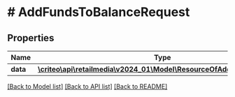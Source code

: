# # AddFundsToBalanceRequest

## Properties

Name | Type | Description | Notes
------------ | ------------- | ------------- | -------------
**data** | [**\criteo\api\retailmedia\v2024_01\Model\ResourceOfAddFundsToBalance**](ResourceOfAddFundsToBalance.md) |  | [optional]

[[Back to Model list]](../../README.md#models) [[Back to API list]](../../README.md#endpoints) [[Back to README]](../../README.md)
